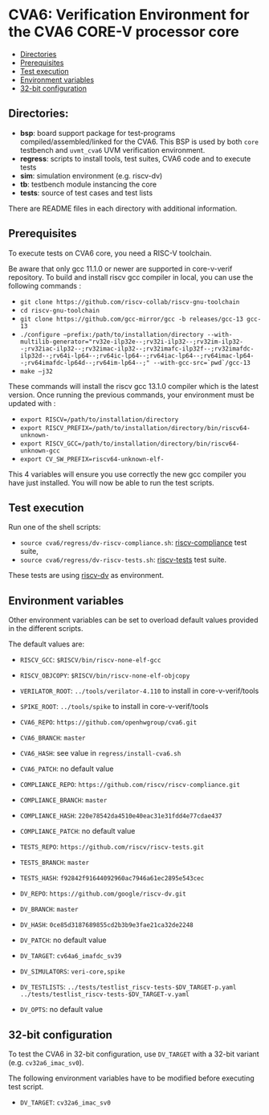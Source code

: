 # CVA6: Verification Environment for the CVA6 CORE-V processor core

- [Directories](#directories)
- [Prerequisites](#prerequisites)
- [Test execution](#test-execution)
- [Environment variables](#environment-variables)
- [32-bit configuration](#32-bit-configuration)

## Directories:
- **bsp**:   board support package for test-programs compiled/assembled/linked for the CVA6.
This BSP is used by both `core` testbench and `uvmt_cva6` UVM verification environment.
- **regress**: scripts to install tools, test suites, CVA6 code and to execute tests
- **sim**:   simulation environment (e.g. riscv-dv)
- **tb**:    testbench module instancing the core
- **tests**: source of test cases and test lists

There are README files in each directory with additional information.

## Prerequisites
To execute tests on CVA6 core, you need a RISC-V toolchain.

Be aware that only gcc 11.1.0 or newer are supported in core-v-verif repository.
To build and install riscv gcc compiler in local, you can use the following commands :

- `git clone https://github.com/riscv-collab/riscv-gnu-toolchain`
- `cd riscv-gnu-toolchain`
- `git clone https://github.com/gcc-mirror/gcc -b releases/gcc-13 gcc-13`
- ```./configure –prefix:/path/to/installation/directory --with-multilib-generator="rv32e-ilp32e--;rv32i-ilp32--;rv32im-ilp32--;rv32iac-ilp32--;rv32imac-ilp32--;rv32imafc-ilp32f--;rv32imafdc-ilp32d--;rv64i-lp64--;rv64ic-lp64--;rv64iac-lp64--;rv64imac-lp64--;rv64imafdc-lp64d--;rv64im-lp64--;" --with-gcc-src=`pwd`/gcc-13```
- `make –j32`

These commands will install the riscv gcc 13.1.0 compiler which is the latest version.
Once running the previous commands, your environment must be updated with :

- `export RISCV=/path/to/installation/directory`
- `export RISCV_PREFIX=/path/to/installation/directory/bin/riscv64-unknown-`
- `export RISCV_GCC=/path/to/installation/directory/bin/riscv64-unknown-gcc`
- `export CV_SW_PREFIX=riscv64-unknown-elf-`

This 4 variables will ensure you use correctly the new gcc compiler you have just installed.
You will now be able to run the test scripts.

## Test execution
Run one of the shell scripts:

- `source cva6/regress/dv-riscv-compliance.sh`:
[riscv-compliance](https://github.com/riscv/riscv-compliance) test suite,
- `source cva6/regress/dv-riscv-tests.sh`:
[riscv-tests](https://github.com/riscv/riscv-tests) test suite.

These tests are using [riscv-dv](https://github.com/google/riscv-dv)
as environment.

## Environment variables
Other environment variables can be set to overload default values
provided in the different scripts.

The default values are:

- `RISCV_GCC`: `$RISCV/bin/riscv-none-elf-gcc`
- `RISCV_OBJCOPY`: `$RISCV/bin/riscv-none-elf-objcopy`
- `VERILATOR_ROOT`: `../tools/verilator-4.110` to install in core-v-verif/tools
- `SPIKE_ROOT`: `../tools/spike` to install in core-v-verif/tools

- `CVA6_REPO`: `https://github.com/openhwgroup/cva6.git`
- `CVA6_BRANCH`: `master`
- `CVA6_HASH`: see value in `regress/install-cva6.sh`
- `CVA6_PATCH`: no default value
- `COMPLIANCE_REPO`: `https://github.com/riscv/riscv-compliance.git`
- `COMPLIANCE_BRANCH`: `master`
- `COMPLIANCE_HASH`: `220e78542da4510e40eac31e31fdd4e77cdae437`
- `COMPLIANCE_PATCH`: no default value
- `TESTS_REPO`: `https://github.com/riscv/riscv-tests.git`
- `TESTS_BRANCH`: `master`
- `TESTS_HASH`: `f92842f91644092960ac7946a61ec2895e543cec`
- `DV_REPO`: `https://github.com/google/riscv-dv.git`
- `DV_BRANCH`: `master`
- `DV_HASH`: `0ce85d3187689855cd2b3b9e3fae21ca32de2248`
- `DV_PATCH`: no default value
- `DV_TARGET`: `cv64a6_imafdc_sv39`
- `DV_SIMULATORS`: `veri-core,spike`
- `DV_TESTLISTS`: `../tests/testlist_riscv-tests-$DV_TARGET-p.yaml
../tests/testlist_riscv-tests-$DV_TARGET-v.yaml`
- `DV_OPTS`: no default value

## 32-bit configuration
To test the CVA6 in 32-bit configuration, use `DV_TARGET` with
a 32-bit variant (e.g. `cv32a6_imac_sv0`).

The following environment variables have to be modified before executing
test script.

- `DV_TARGET`: `cv32a6_imac_sv0`
